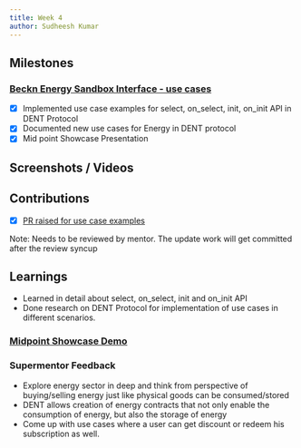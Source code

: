 ```yaml
---
title: Week 4
author: Sudheesh Kumar
---
```


## Milestones
### [Beckn Energy Sandbox Interface - use cases](https://github.com/beckn/DENT-Protocol/issues/7)
- [x] Implemented use case examples for select, on_select, init, on_init API in DENT Protocol
- [x] Documented new use cases for Energy in DENT protocol
- [x] Mid point Showcase Presentation 

## Screenshots / Videos 

## Contributions
- [x] [PR raised for use case examples](https://github.com/shenoyninad/DENT-Protocol/pull/1)

Note: Needs to be reviewed by mentor. The update work will get committed after the review syncup

## Learnings
- Learned in detail about select, on_select, init and on_init API
- Done research on DENT Protocol for implementation of use cases in different scenarios.
### [Midpoint Showcase Demo](https://docs.google.com/presentation/d/1RqeQrwunOan8pNpa2RmD7xL-aO9QNimioxVEmJqt8b0/edit?usp=sharing)
### Supermentor Feedback
- Explore energy sector in deep and think from perspective of buying/selling energy just like physical goods can be consumed/stored
- DENT allows creation of energy contracts that not only enable the consumption of energy, but also the storage of energy
- Come up with use cases where a user can get discount or redeem his subscription as well.
